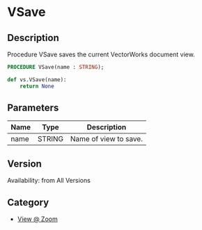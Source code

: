 # VSave

## Description
Procedure VSave saves the current VectorWorks document view.

```pascal
PROCEDURE VSave(name : STRING);
```

```python
def vs.VSave(name):
    return None
```

## Parameters
|Name|Type|Description|
|---|---|---|
|name|STRING|Name of view to save.|

## Version
Availability: from All Versions

## Category
* [View @ Zoom](../Categories/View%20-%20Zoom.md)
